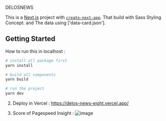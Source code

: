 DELOSNEWS

This is a [Next.js](https://nextjs.org/) project with [`create-next-app`](https://github.com/vercel/next.js/tree/canary/packages/create-next-app). That build with Sass Styling Concept. and The data using ['data-card.json']. 

## Getting Started

How to run this in localhost :

```bash
# install all package first
yarn install 

# build all components
yarn build

# run the project
yarn dev
```
2. Deploy in Vercel : 
https://delos-news-eight.vercel.app/ 

3. Score of Pagespeed Insight : 
![image](https://github.com/triantoaldyansyah/articles-starter/assets/28468196/77172e52-b20b-45f7-9a6d-b1ee51c2f273)

